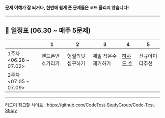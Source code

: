 #### 문제 이해가 잘 되거나, 한번에 쉽게 푼 문제들은 코드 올리지 않습니다!

--------------------------------------------
## 📅 일정표 (06.30 ~ 매주 5문제)
|    |  1   |   2   |   3 |   4   |    5   |
|------|-----|----|----|-----|----|
| 1주차<br/> <06.28 ~ 07.02> | 핸드폰번호가리기 | 행렬의덧셈구하기| 제일 작은수 제거하기| [하샤드 수](https://github.com/VictoryIsOurs/programmers/blob/SeonYoung/level1-%EC%84%A0%EC%98%81/%ED%95%98%EC%83%A4%EB%93%9C%EC%88%98.py) | 신규아이디추천  |
| 2주차<br/> <07.05 ~ 07.09> |  | | | |  |

-------------------------------------------

리드미 참고할 사이트 : https://github.com/CodeTest-StudyGroup/Code-Test-Study
